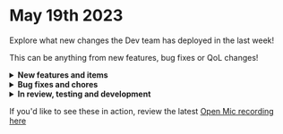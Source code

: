# May 19th 2023

Explore what new changes the Dev team has deployed in the last week!

This can be anything from new features, bug fixes or QoL changes!

<details>

<summary><strong>New features and items</strong></summary>

* Created new integration for Custom Integrations
* Added ability to filter workflows by “Updated By” column
* Showed transition icons when a custom label is applied
* Sort Crates by maturity
* Added created at date to Crate cards
* Added Microsoft Graph scope permissions for Policy.ReadWrite.AuthenticationMethod

</details>

<details>

<summary><strong>Bug fixes and chores</strong></summary>

* Added missing Directory.AccessAsUser.All in Microsoft Graph and CSP
* Added missing companyID field for autotask datto\_psa\_projects\_query action
* Fixed bug where GDAP CSP Customers were not pulling in
* Fixed CSP Customer List Duplicates
* Fixed dashboard time saved bug where hours over 23 were resetting to 0
* Fixed Microsoft Graph Subscription trigger that was not triggering
* Fixed bug causing cron triggers to fire late

</details>

<details>

<summary><strong>In review, testing and development</strong></summary>

* Additional Crate filtering options
* Sophos integration
* Action to parse HTML and XML

</details>

If you'd like to see these in action, review the latest [Open Mic recording here](../roc-open-mics/may-19th-2023-custom-integrations-are-live-and-custom-workflows-from-customers-and-partner-services.md)
